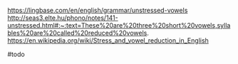 
https://lingbase.com/en/english/grammar/unstressed-vowels
http://seas3.elte.hu/phono/notes/141-unstressed.html#:~:text=These%20are%20three%20short%20vowels,syllables%20are%20called%20reduced%20vowels.
https://en.wikipedia.org/wiki/Stress_and_vowel_reduction_in_English

#todo 